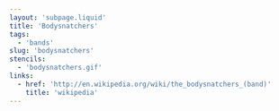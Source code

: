 ```yaml
---
layout: 'subpage.liquid'
title: 'Bodysnatchers'
tags:
  - 'bands'
slug: 'bodysnatchers'
stencils:
  - 'bodysnatchers.gif'
links:
  - href: 'http://en.wikipedia.org/wiki/the_bodysnatchers_(band)'
    title: 'wikipedia'
---
```

